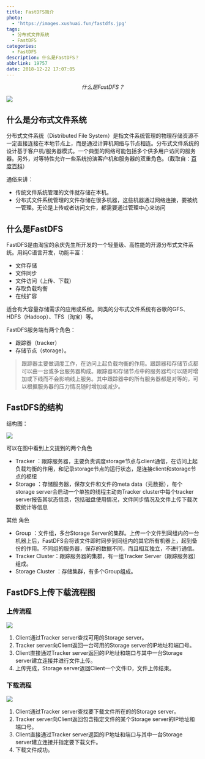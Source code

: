 ```yaml
---
title: FastDFS简介
photo:
  - 'https://images.xushuai.fun/fastdfs.jpg'
tags:
  - 分布式文件系统
  - FastDFS
categories:
  - FastDFS
description: 什么是FastDFS？
abbrlink: 19757
date: 2018-12-22 17:07:05
---
```


<center><i>什么是FastDFS？</i></center>

![](https://images.xushuai.fun/fastdfs.jpg )

<!-- more -->

## 什么是分布式文件系统

分布式文件系统（Distributed File System）是指文件系统管理的物理存储资源不一定直接连接在本地节点上，而是通过计算机网络与节点相连。分布式文件系统的设计基于客户机/服务器模式。一个典型的网络可能包括多个供多用户访问的服务器。另外，对等特性允许一些系统扮演客户机和服务器的双重角色。（截取自：[百度百科](https://baike.baidu.com/item/%E5%88%86%E5%B8%83%E5%BC%8F%E6%96%87%E4%BB%B6%E7%B3%BB%E7%BB%9F)） 

通俗来讲：

- 传统文件系统管理的文件就存储在本机。
- 分布式文件系统管理的文件存储在很多机器，这些机器通过网络连接，要被统一管理。无论是上传或者访问文件，都需要通过管理中心来访问

## 什么是FastDFS

FastDFS是由淘宝的余庆先生所开发的一个轻量级、高性能的开源分布式文件系统。用纯C语言开发，功能丰富：

- 文件存储
- 文件同步
- 文件访问（上传、下载）
- 存取负载均衡
- 在线扩容

适合有大容量存储需求的应用或系统。同类的分布式文件系统有谷歌的GFS、HDFS（Hadoop）、TFS（淘宝）等。

FastDFS服务端有两个角色：

- 跟踪器（tracker）
- 存储节点（storage）。

> 跟踪器主要做调度工作，在访问上起负载均衡的作用。跟踪器和存储节点都可以由一台或多台服务器构成。跟踪器和存储节点中的服务器均可以随时增加或下线而不会影响线上服务。其中跟踪器中的所有服务器都是对等的，可以根据服务器的压力情况随时增加或减少。

## FastDFS的结构

结构图：

![](https://images.xushuai.fun/18-12-21/16689581.jpg)

可以在图中看到上文提到的两个角色

- Tracker ：跟踪服务器，主要负责调度storage节点与client通信，在访问上起负载均衡的作用，和记录storage节点的运行状态，是连接client和storage节点的枢纽
- Storage ：存储服务器，保存文件和文件的meta data（元数据），每个storage server会启动一个单独的线程主动向Tracker cluster中每个tracker server报告其状态信息，包括磁盘使用情况，文件同步情况及文件上传下载次数统计等信息

其他 角色

- Group ：文件组，多台Storage Server的集群。上传一个文件到同组内的一台机器上后，FastDFS会将该文件即时同步到同组内的其它所有机器上，起到备份的作用。不同组的服务器，保存的数据不同，而且相互独立，不进行通信。 
- Tracker Cluster：跟踪服务器的集群，有一组Tracker Server（跟踪服务器）组成。
- Storage Cluster ：存储集群，有多个Group组成。

## FastDFS上传下载流程图

### 上传流程

![](https://images.xushuai.fun/18-12-21/74880626.jpg)

1. Client通过Tracker server查找可用的Storage server。
2. Tracker server向Client返回一台可用的Storage server的IP地址和端口号。
3. Client直接通过Tracker server返回的IP地址和端口与其中一台Storage server建立连接并进行文件上传。
4. 上传完成，Storage server返回Client一个文件ID，文件上传结束。



### 下载流程

![](https://images.xushuai.fun/18-12-21/67873037.jpg)

1. Client通过Tracker server查找要下载文件所在的的Storage server。
2. Tracker server向Client返回包含指定文件的某个Storage server的IP地址和端口号。
3. Client直接通过Tracker server返回的IP地址和端口与其中一台Storage server建立连接并指定要下载文件。
4. 下载文件成功。
